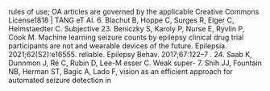 rules
of
use;
OA
articles
are
governed
by
the
applicable
Creative
Commons
License1818 | TANG eT Al.
6. Blachut B, Hoppe C, Surges R, Elger C, Helmstaedter C. Subjective 23. Beniczky S, Karoly P, Nurse E, Ryvlin P, Cook M. Machine learning
seizure counts by epilepsy clinical drug trial participants are not and wearable devices of the future. Epilepsia. 2021;62(S2):e16555.
reliable. Epilepsy Behav. 2017;67:122–7 . 24. Saab K, Dunnmon J, Ré C, Rubin D, Lee-M esser C. Weak super-
7. Shih JJ, Fountain NB, Herman ST, Bagic A, Lado F, vision as an efficient approach for automated seizure detection in